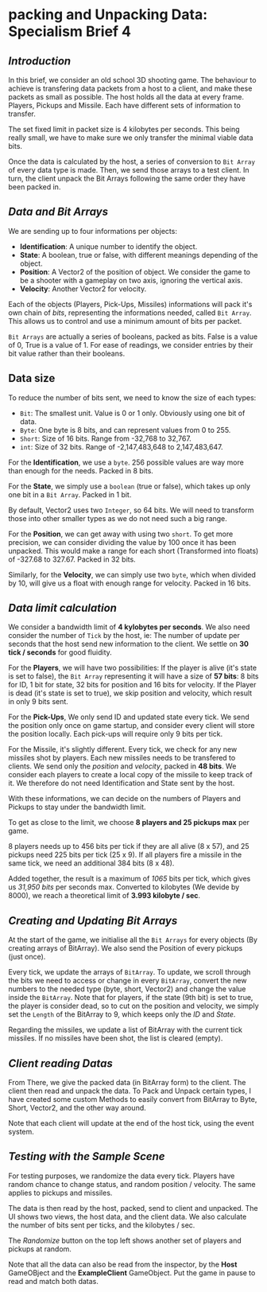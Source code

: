 # **packing and Unpacking Data: Specialism Brief 4**

## *Introduction*

In this brief, we consider an old school 3D shooting game. The behaviour to achieve is transfering data packets from a host to a client, and make these packets as small as possible. The host holds all the data at every frame. Players, Pickups and Missile. Each have different sets of information to transfer.

The set fixed limit in packet size is 4 kilobytes per seconds.  This being really small, we have to make sure we only transfer the minimal viable data bits.

Once the data is calculated by the host, a series of conversion to `Bit Array` of every data type is made. Then, we send those arrays to a test client. In turn, the client unpack the Bit Arrays following the same order they have been packed in.

## *Data and Bit Arrays*

We are sending up to four informations per objects:

* **Identification**: A unique number to identify the object.
* **State**: A boolean, true or false, with different meanings depending of the object.
* **Position**: A Vector2 of the position of object. We consider the game to be a shooter with a gameplay on two axis, ignoring the vertical axis.
* **Velocity**: Another Vector2 for velocity.

Each of the objects (Players, Pick-Ups, Missiles) informations will pack it's own chain of *bits*, representing the informations needed, called `Bit Array`. This allows us to control and use a minimum amount of bits per packet.

`Bit Arrays` are actually a series of booleans, packed as bits. False is a value of 0, True is a value of 1. For ease of readings, we consider entries by their bit value rather than their booleans.

## Data size

To reduce the number of bits sent, we need to know the size of each types:

* `Bit`: The smallest unit. Value is 0 or 1 only. Obviously using one bit of data.
* `Byte`: One byte is 8 bits, and can represent values from 0 to 255.
* `Short`: Size of 16 bits. Range from -32,768 to 32,767.
* `int`: Size of 32 bits. Range of -2,147,483,648 to 2,147,483,647.

For the **Identification**, we use a `byte`. 256 possible values are way more than enough for the needs. Packed in 8 bits.

For the **State**, we simply use a `boolean` (true or false), which takes up only one bit in a `Bit Array`. Packed in 1 bit.

By default, Vector2 uses two `Integer`, so 64 bits. We will need to transform those into other smaller types as we do not need such a big range.

For the **Position**, we can get away with using two `short`. To get more precision, we can consider dividing the value by 100 once it has been unpacked. This would make a range for each short (Transformed into floats) of -327.68 to 327.67. Packed in 32 bits.

Similarly, for the **Velocity**, we can simply use two `byte`, which when divided by 10, will give us a float with enough range for velocity. Packed in 16 bits.

## *Data limit calculation*

We consider a bandwidth limit of **4 kylobytes per seconds**. We also need consider the number of `Tick` by the host, ie: The number of update per seconds that the host send new information to the client. We settle on **30 tick / seconds** for good fluidity.

For the **Players**, we will have two possibilities: If the player is alive (it's state is set to false), the `Bit Array` representing it will have a size of **57 bits**: 8 bits for ID, 1 bit for state, 32 bits for position and 16 bits for velocity. If the Player is dead (it's state is set to true), we skip position and velocity, which result in only 9 bits sent.

For the **Pick-Ups**, We only send ID and updated state every tick. We send the position only once on game startup, and consider every client will store the position locally. Each pick-ups will require only 9 bits per tick.

For the Missile, it's slightly different. Every tick, we check for any new missiles shot by players. Each new missiles needs to be transfered to clients. We send only the *position* and *velocity*, packed in **48 bits**. We consider each players to create a local copy of the missile to keep track of it. We therefore do not need Identification and State sent by the host.

With these informations, we can decide on the numbers of Players and Pickups to stay under the bandwidth limit.

To get as close to the limit, we choose **8 players and 25 pickups max** per game.

8 players needs up to 456 bits per tick if they are all alive (8 x 57), and 25 pickups need 225 bits per tick (25 x 9). If all players fire a missile in the same tick, we need an additional 384 bits (8 x 48).

Added together, the result is a maximum of *1065* bits per tick, which gives us *31,950 bits* per seconds max. Converted to kilobytes (We devide by 8000), we reach a theoretical limit of **3.993 kilobyte / sec**.

## *Creating and Updating Bit Arrays*

At the start of the game, we initialise all the `Bit Arrays` for every objects (By creating arrays of BitArray). We also send the Position of every pickups (just once).

Every tick, we update the arrays of `BitArray`. To update, we scroll through the bits we need to access or change in every `BitArray`, convert the new numbers to the needed type (byte, short, Vector2) and change the value inside the `BitArray`. Note that for players, if the state (9th bit) is set to true, the player is consider dead, so to cut on the position and velocity, we simply set the `Length` of the BitArray to 9, which keeps only the *ID* and *State*.

Regarding the missiles, we update a list of BitArray with the current tick missiles. If no missiles have been shot, the list is cleared (empty).

## *Client reading Datas*

From There, we give the packed data (in BitArray form) to the client. The client then read and unpack the data. To Pack and Unpack certain types, I have created some custom Methods to easily convert from BitArray to Byte, Short, Vector2, and the other way around.

Note that each client will update at the end of the host tick, using the event system.

## *Testing with the Sample Scene*

For testing purposes, we randomize the data every tick. Players have random chance to change status, and random position / velocity. The same applies to pickups and missiles.

The data is then read by the host, packed, send to client and unpacked. The UI shows two views, the host data, and the client data. We also calculate the number of bits sent per ticks, and the kilobytes / sec.

The *Randomize* button on the top left shows another set of players and pickups at random.

Note that all the data can also be read from the inspector, by the **Host** GameOBject and the **ExampleClient** GameObject. Put the game in pause to read and match both datas.
